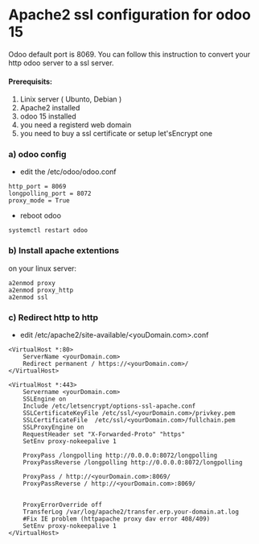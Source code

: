 # Apache2 ssl configuration for odoo 15

Odoo default port is 8069. You can follow this instruction to convert your http odoo server to a ssl server.
#### Prerequisits:
1. Linix server ( Ubunto, Debian )
2. Apache2 installed
3. odoo 15 installed
4. you need a registerd web domain 
5. you need to buy a ssl certificate or setup let'sEncrypt one 

### a) odoo config
- edit the /etc/odoo/odoo.conf
```
http_port = 8069
longpolling_port = 8072
proxy_mode = True 
```
- reboot odoo
```
systemctl restart odoo
```

### b) Install apache extentions
on your linux server:
```
a2enmod proxy
a2enmod proxy_http 
a2enmod ssl
```
### c) Redirect http to http
- edit /etc/apache2/site-available/<youDomain.com>.conf
```
<VirtualHost *:80>
    ServerName <yourDomain.com>
    Redirect permanent / https://<yourDomain.com>/
</VirtualHost>

<VirtualHost *:443>
    Servername <yourDomain.com>
    SSLEngine on
    Include /etc/letsencrypt/options-ssl-apache.conf
    SSLCertificateKeyFile /etc/ssl/<yourDomain.com>/privkey.pem
    SSLCertificateFile  /etc/ssl/<yourDomain.com>/fullchain.pem
    SSLProxyEngine on
    RequestHeader set "X-Forwarded-Proto" "https"
    SetEnv proxy-nokeepalive 1
    
    ProxyPass /longpolling http://0.0.0.0:8072/longpolling
    ProxyPassReverse /longpolling http://0.0.0.0:8072/longpolling
    
    ProxyPass / http://<yourDomain.com>:8069/
    ProxyPassReverse / http://<yourDomain.com>:8069/
    

    ProxyErrorOverride off
    TransferLog /var/log/apache2/transfer.erp.your-domain.at.log
    #Fix IE problem (httpapache proxy dav error 408/409)
    SetEnv proxy-nokeepalive 1
</VirtualHost>

```

